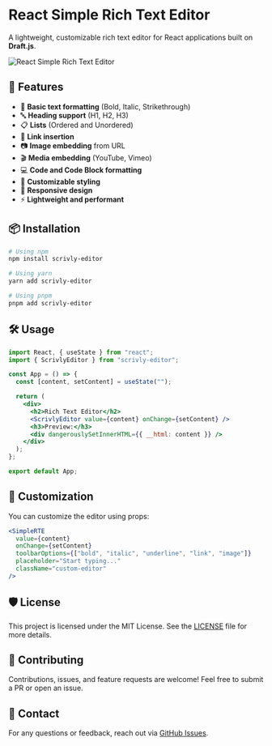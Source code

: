 # React Simple Rich Text Editor

A lightweight, customizable rich text editor for React applications built on **Draft.js**.

![React Simple Rich Text Editor](https://via.placeholder.com/800x400?text=React+Simple+Rich+Text+Editor)

## 🚀 Features

- 📝 **Basic text formatting** (Bold, Italic, Strikethrough)
- 🔤 **Heading support** (H1, H2, H3)
- 📋 **Lists** (Ordered and Unordered)
- 🔗 **Link insertion**
- 📷 **Image embedding** from URL
- 🎬 **Media embedding** (YouTube, Vimeo)
- 💻 **Code and Code Block formatting**
- 🎨 **Customizable styling**
- 📱 **Responsive design**
- ⚡ **Lightweight and performant**

## 📦 Installation

```bash
# Using npm
npm install scrivly-editor

# Using yarn
yarn add scrivly-editor

# Using pnpm
pnpm add scrivly-editor
```

## 🛠 Usage

```jsx
import React, { useState } from "react";
import { ScrivlyEditor } from "scrivly-editor";

const App = () => {
  const [content, setContent] = useState("");

  return (
    <div>
      <h2>Rich Text Editor</h2>
      <ScrivlyEditor value={content} onChange={setContent} />
      <h3>Preview:</h3>
      <div dangerouslySetInnerHTML={{ __html: content }} />
    </div>
  );
};

export default App;
```

## 🎨 Customization

You can customize the editor using props:

```jsx
<SimpleRTE
  value={content}
  onChange={setContent}
  toolbarOptions={["bold", "italic", "underline", "link", "image"]}
  placeholder="Start typing..."
  className="custom-editor"
/>
```

## 🛡️ License

This project is licensed under the MIT License. See the [LICENSE](LICENSE) file for more details.

## 🤝 Contributing

Contributions, issues, and feature requests are welcome! Feel free to submit a PR or open an issue.

## 📧 Contact

For any questions or feedback, reach out via [GitHub Issues](https://github.com/your-username/scrivly-editor/issues).


